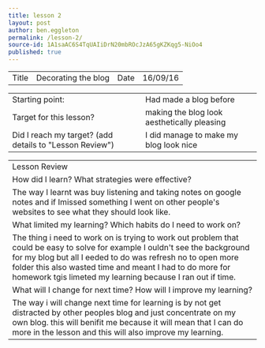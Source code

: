 ```yaml
---
title: lesson 2
layout: post
author: ben.eggleton
permalink: /lesson-2/
source-id: 1A1saAC6S4TqUAIiDrN20mbROcJzA65gKZKqg5-NiOo4
published: true
---
```

<table>
  <tr>
    <td>Title</td>
    <td>Decorating the blog</td>
    <td>Date</td>
    <td>16/09/16</td>
  </tr>
</table>


<table>
  <tr>
    <td>Starting point:</td>
    <td>Had made a blog before </td>
  </tr>
  <tr>
    <td>Target for this lesson?</td>
    <td>making the blog look aesthetically pleasing</td>
  </tr>
  <tr>
    <td>Did I reach my target? 
(add details to "Lesson Review")</td>
    <td> I did manage to make my blog look nice
  </tr>
</table>


<table>
  <tr>
    <td>Lesson Review</td>
  </tr>
  <tr>
    <td>How did I learn? What strategies were effective? </td>
  </tr>
  <tr>
    <td>The way I learnt was buy listening and taking notes on google notes and if Imissed something I went on  other people's websites to see what they should look like.</td>
  </tr>
  <tr>
    <td>What limited my learning? Which habits do I need to work on? </td>
  </tr>
  <tr>
    <td>The thing i need to work on is trying to work out problem that could be easy to solve for example I ouldn't see the background for my blog but all I eeded to do was refresh no to open more folder this also wasted time and meant I had to do more for homework tgis limeted my learning because I ran out if time.
  </tr>
  <tr>
    <td>What will I change for next time? How will I improve my learning?</td>
  </tr>
  <tr>
    <td>The way i will change next time for learning is by not get distracted by other peoples blog and just concentrate on my own blog. this will benifit me because it will mean that I can do more in the lesson and this will also improve my learning. </td>
  </tr>
</table>


